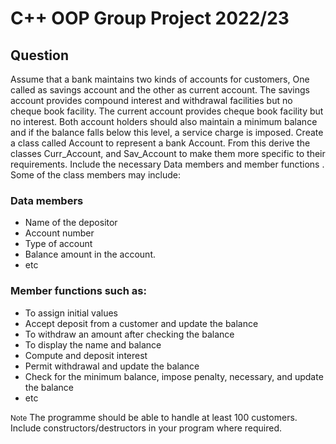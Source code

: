 # C++ OOP Group Project 2022/23
## Question
Assume that a bank maintains two kinds of accounts for customers,
One called as savings account and the other as current account. The
savings account provides compound interest and withdrawal facilities
but no cheque book facility. The current account provides cheque
book facility but no interest. Both account holders should also maintain a minimum balance and if the balance falls below this level, a
service charge is imposed.
Create a class called Account to represent a bank Account.
From this derive the classes Curr_Account, and Sav_Account to
make them more specific to their requirements. Include the necessary
Data members and member functions . Some of the class members
may include:
### Data members
 - Name of the depositor
 - Account number
 - Type of account
 - Balance amount in the account.
 - etc
### Member functions such as:
 - To assign initial values
 - Accept deposit from a customer and update the balance
 - To withdraw an amount after checking the balance
 - To display the name and balance
 - Compute and deposit interest
 - Permit withdrawal and update the balance
 - Check for the minimum balance, impose penalty, necessary, and update the balance
 - etc
<p><small>Note</small>
The programme should be able to handle at least 100 customers. Include constructors/destructors in your program where required.</p>
